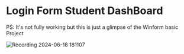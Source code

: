# Login Form Student DashBoard
PS: It's not fully working but this is just a glimpse of the Winform basic Project

![Recording 2024-06-18 181107](https://github.com/Aspharier/Login-Form-Student-DashBoard/assets/113495930/823b4295-4afd-4a1c-845d-c2d9314bf4eb)

